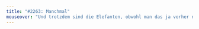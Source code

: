 ```yaml
---
title: "#2263: Manchmal"
mouseover: "Und trotzdem sind die Elefanten, obwohl man das ja vorher nie wissen kann, am Donnerstag gefielen mir Marzipankartoffeln. "
---
```


